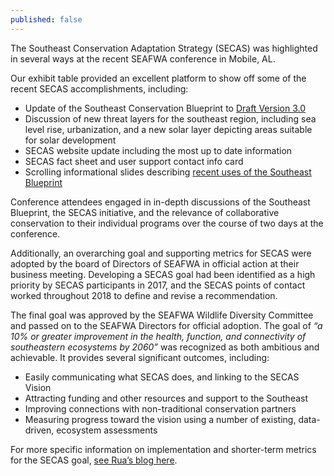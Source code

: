 ```yaml
---
published: false
---
```

The Southeast Conservation Adaptation Strategy (SECAS) was highlighted in several ways at the recent SEAFWA conference in Mobile, AL.

Our exhibit table provided an excellent platform to show off some of the recent SECAS accomplishments, including:

- Update of the Southeast Conservation Blueprint to [Draft Version 3.0](https://seregion.databasin.org/galleries/0c3e76a996e84608890875a5aa27e4a3)
- Discussion of new threat layers for the southeast region, including sea level rise, urbanization, and a new solar layer depicting areas suitable for solar development
- SECAS website update including the most up to date information
- SECAS fact sheet and user support contact info card
- Scrolling informational slides describing [recent uses of the Southeast Blueprint](http://secassoutheast.org/story-map)

Conference attendees engaged in in-depth discussions of the Southeast Blueprint, the SECAS initiative, and the relevance of collaborative conservation to their individual programs over the course of two days at the conference.

Additionally, an overarching goal and supporting metrics for SECAS were adopted by the board of Directors of SEAFWA in official action at their business meeting. Developing a SECAS goal had been identified as a high priority by SECAS participants in 2017, and the SECAS points of contact worked throughout 2018 to define and revise a recommendation.

The final goal was approved by the SEAFWA Wildlife Diversity Committee and passed on to the SEAFWA Directors for official adoption. The goal of _“a 10% or greater improvement in the health, function, and connectivity of southeastern ecosystems by 2060”_ was recognized as both ambitious and achievable. It provides several significant outcomes, including:

- Easily communicating what SECAS does, and linking to the SECAS Vision
- Attracting funding and other resources and support to the Southeast
- Improving connections with non-traditional conservation partners
- Measuring progress toward the vision using a number of existing, data-driven, ecosystem assessments

For more specific information on implementation and shorter-term metrics for the SECAS goal, [see Rua’s blog here](http://secassoutheast.org/2018/11/09/goal-for-southeastern-ecosystems-approved-by-state-wildlife-agency-directors.html).